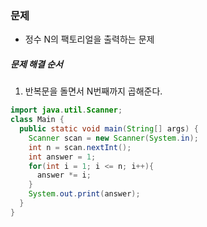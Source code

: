 ### 문제
* 정수 N의 팩토리얼을 출력하는 문제

##### 문제 해결 순서
1. 반복문을 돌면서 N번째까지 곱해준다.

```java
import java.util.Scanner;
class Main {
  public static void main(String[] args) {
    Scanner scan = new Scanner(System.in);
    int n = scan.nextInt();
    int answer = 1;
    for(int i = 1; i <= n; i++){
      answer *= i;
    }
    System.out.print(answer);
  }
}
```
